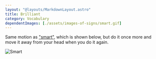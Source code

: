 ```yaml
---
layout: "@layouts/MarkdownLayout.astro"
title: Brilliant
category: Vocabulary
dependentImages: [./assets/images-of-signs/smart.gif]
---
```


Same motion as ["smart"](./smart), which is shown below,
but do it once more and move it away from your head when you do it again.

![Smart](@signs/smart.gif)
